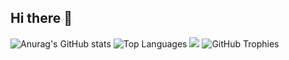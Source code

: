## Hi there 👋

![Anurag's GitHub stats](https://github-readme-stats.vercel.app/api?username=MDA1422&show_icons=true&theme=radical&include_all_commits=true)
![Top Languages](https://github-readme-stats.vercel.app/api/top-langs/?username=MDA1422&layout=compact&theme=radical)
![](https://komarev.com/ghpvc/?username=MDA1422&label=PROFILE+VIEWS&style=plastic&color=ff69b4)
![GitHub Trophies](https://github-profile-trophy.vercel.app/?username=mda1422&theme=radical)




